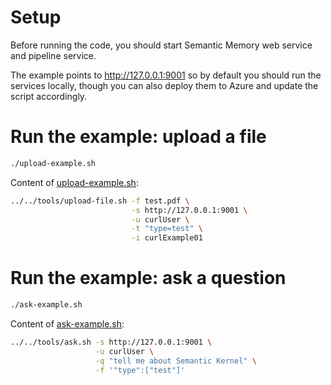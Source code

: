 # Setup

Before running the code, you should start Semantic Memory web service
and pipeline service.

The example points to http://127.0.0.1:9001 so by default you should
run the services locally, though you can also deploy them to Azure
and update the script accordingly.

# Run the example: upload a file

```bash
./upload-example.sh
```

Content of [upload-example.sh](upload-example.sh):

```bash
../../tools/upload-file.sh -f test.pdf \
                           -s http://127.0.0.1:9001 \
                           -u curlUser \
                           -t "type=test" \
                           -i curlExample01
```

# Run the example: ask a question

```bash
./ask-example.sh
```

Content of [ask-example.sh](ask-example.sh):

```bash
../../tools/ask.sh -s http://127.0.0.1:9001 \
                   -u curlUser \
                   -q "tell me about Semantic Kernel" \
                   -f '"type":["test"]'
```